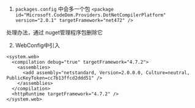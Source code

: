1. `packages.config` 中会多一个包 `<package id="Microsoft.CodeDom.Providers.DotNetCompilerPlatform" version="2.0.1" targetFramework="net472" />`

处理办法，通过 nuget管理程序包删除它

2. WebConfig中引入

```
<system.web>
  <compilation debug="true" targetFramework="4.7.2">
    <assemblies>
      <add assembly="netstandard, Version=2.0.0.0, Culture=neutral, PublicKeyToken=cc7b13ffcd2ddd51" />
    </assemblies>
  </compilation>
  <httpRuntime targetFramework="4.7.2" />
</system.web>
```
